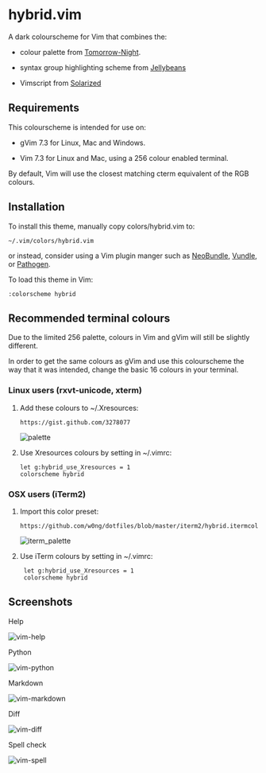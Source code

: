 # hybrid.vim

A dark colourscheme for Vim that combines the:

-   colour palette from [Tomorrow-Night](https://github.com/chriskempson/vim-tomorrow-theme).

-   syntax group highlighting scheme from [Jellybeans](https://github.com/nanotech/jellybeans.vim)

-   Vimscript from [Solarized](https://github.com/altercation/vim-colors-solarized)

## Requirements

This colourscheme is intended for use on:

-   gVim 7.3 for Linux, Mac and Windows.

-   Vim 7.3 for Linux and Mac, using a 256 colour enabled terminal.

By default, Vim will use the closest matching cterm equivalent of the RGB
colours.

## Installation

To install this theme, manually copy colors/hybrid.vim to:

    ~/.vim/colors/hybrid.vim

or instead, consider using a Vim plugin manger such as
[NeoBundle](https://github.com/Shougo/neobundle.vim),
[Vundle](https://github.com/gmarik/Vundle.vim), or
[Pathogen](https://github.com/tpope/vim-pathogen).

To load this theme in Vim:

    :colorscheme hybrid

## Recommended terminal colours

Due to the limited 256 palette, colours in Vim and gVim will still be slightly
different.

In order to get the same colours as gVim and use this colourscheme
the way that it was intended, change the basic 16 colours in your terminal.

### Linux users (rxvt-unicode, xterm)

1.  Add these colours to ~/.Xresources:

        https://gist.github.com/3278077

    ![palette](http://dl.dropbox.com/u/23813887/Xresources-palette.png)

2.  Use Xresources colours by setting in ~/.vimrc:

        let g:hybrid_use_Xresources = 1
        colorscheme hybrid

### OSX users (iTerm2)

1.  Import this color preset:

        https://github.com/w0ng/dotfiles/blob/master/iterm2/hybrid.itermcolors

    ![iterm_palette](http://i.imgur.com/wSWCyen.png)

2. Use iTerm colours by setting in ~/.vimrc:

        let g:hybrid_use_Xresources = 1
        colorscheme hybrid

## Screenshots

Help

![vim-help](http://dl.dropbox.com/u/23813887/vim-help.png)

Python

![vim-python](http://dl.dropbox.com/u/23813887/vim-python.png)

Markdown

![vim-markdown](http://dl.dropbox.com/u/23813887/vim-markdown.png)

Diff

![vim-diff](http://dl.dropbox.com/u/23813887/vim-diff.png)

Spell check

![vim-spell](https://dl.dropboxusercontent.com/u/23813887/vim-spell.png)
